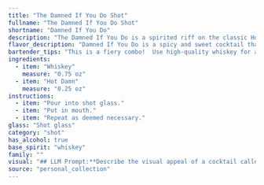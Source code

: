 ```yaml
---
title: "The Damned If You Do Shot"
fullname: "The Damned If You Do Shot"
shortname: "Damned If You Do"
description: "The Damned If You Do is a spirited riff on the classic Hot Damn, a high-octane, candy-flavored cocktail popular in the 1980s.  This fiery concoction belongs to the shooter family, known for their quick, potent delivery and often audacious flavor combinations. "
flavor_description: "Damned If You Do is a spicy and sweet cocktail that packs a punch. The whiskey provides a bold and smoky base, while the Hot Damn adds a vibrant cinnamon and chili pepper heat. This combination creates a complex flavor profile that is both warming and invigorating, with a lingering sweetness and spice that lingers on the palate. "
bartender_tips: "This is a fiery combo!  Use high-quality whiskey for a smoother burn.  Chill the Hot Damn beforehand for a refreshing contrast.  Shake hard with ice to dilute slightly and create a frothy top.  Rim the glass with chili powder or cinnamon sugar for a spicy kick.  Garnish with a lime wedge for a bright touch.  "
ingredients:
  - item: "Whiskey"
    measure: "0.75 oz"
  - item: "Hot Damn"
    measure: "0.25 oz"
instructions:
  - item: "Pour into shot glass."
  - item: "Put in mouth."
  - item: "Repeat as deemed necessary."
glass: "Shot glass"
category: "shot"
has_alcohol: true
base_spirit: "whiskey"
family: ""
visual: "## LLM Prompt:**Describe the visual appeal of a cocktail called Damned if you do.****The cocktail is made with:*** **Whiskey:** Use a descriptor that evokes the color and clarity of the whiskey used (e.g., amber, golden, smoky, deep brown).* **Hot Damn:** This is a cinnamon schnapps liqueur. Describe its vibrant color and how it contrasts with the whiskey.  **Consider these aspects in your description:*** **Color:**  What is the overall color of the cocktail? Is it layered, or do the colors blend seamlessly?* **Texture:** Is the cocktail clear or cloudy? Are there any visible elements like ice or spices?* **Presentation:**  Imagine the cocktail is served in a classic rocks glass.  What does the glass look like? How is the drink garnished?**Example:**The 'Damned if you do' is a visual delight, presenting a captivating blend of amber whiskey and fiery red Hot Damn schnapps. The whiskey, deep and smoky, forms the base, while the schnapps swirls through it in a vibrant, spicy contrast. Served in a frosted rocks glass with a cinnamon stick garnish, the cocktail evokes a warm and inviting atmosphere, promising a fiery kick with each sip. "
source: "personal_collection"
---
```


